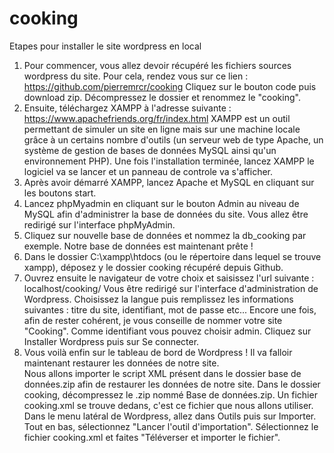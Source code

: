 # cooking
Etapes pour installer le site wordpress en local

1. Pour commencer, vous allez devoir récupéré les fichiers sources wordpress du site. Pour cela, rendez vous sur ce lien : https://github.com/pierremrcr/cooking Cliquez sur le
bouton code puis download zip. Décompressez le dossier et renommez le "cooking".
2. Ensuite, téléchargez XAMPP à l'adresse suivante : https://www.apachefriends.org/fr/index.html XAMPP est un outil permettant de simuler un site en ligne mais sur une machine locale grâce à un certains nombre d'outils (un serveur web de type Apache, un 
système de gestion de bases de données MySQL ainsi qu'un environnement PHP). Une fois l'installation terminée, lancez XAMPP le logiciel va se lancer et un panneau de controle va s'afficher. 
3. Après avoir démarré XAMPP, lancez Apache et MySQL en cliquant sur les boutons start.
4. Lancez phpMyadmin en cliquant sur le bouton Admin au niveau de MySQL afin d'administrer la base de données du site. Vous allez être redirigé sur l'interface phpMyAdmin.
5. Cliquez sur nouvelle base de données et nommez la db_cooking par exemple. Notre base de données est maintenant prête ! 
6. Dans le dossier C:\xampp\htdocs (ou le répertoire dans lequel se trouve xampp), déposez y le dossier cooking récupéré depuis Github.
7. Ouvrez ensuite le navigateur de votre choix et saisissez l'url suivante : localhost/cooking/ 
Vous être redirigé sur l'interface d'administration de Wordpress. Choisissez la langue puis remplissez les informations suivantes : titre du site, identifiant, mot de passe etc... 
Encore une fois, afin de rester
cohérent, je vous conseille de nommer votre site "Cooking". Comme identifiant vous pouvez choisir admin. Cliquez sur Installer Wordpress puis sur Se connecter.
8. Vous voilà enfin sur le tableau de bord de Wordpress ! Il va falloir maintenant restaurer les données de notre site.  
Nous allons importer le script XML présent dans le dossier base de données.zip afin de restaurer les données de notre site. 
Dans le dossier cooking, décompressez le .zip nommé Base de données.zip. Un fichier cooking.xml se trouve dedans, c'est ce fichier que nous allons utiliser. 
Dans le menu latéral de Wordpress, allez dans Outils puis sur Importer. Tout en bas, sélectionnez "Lancer l'outil d'importation". Sélectionnez le fichier cooking.xml et faites "Téléverser et importer le fichier".

 
